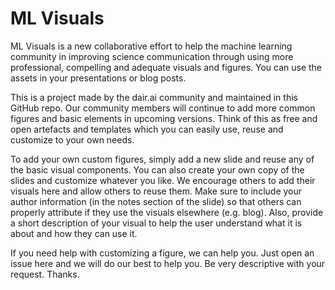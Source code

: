# ML Visuals

ML Visuals is a new collaborative effort to help the machine learning community in improving science communication through using more professional, compelling and adequate visuals and figures. You can use the assets in your presentations or blog posts.

This is a project made by the dair.ai community and maintained in this GitHub repo. Our community members will continue to add more common figures and basic elements in upcoming versions. Think of this as free and open artefacts and templates which you can easily use, reuse and customize to your own needs.

To add your own custom figures, simply add a new slide and reuse any of the basic visual components. You can also create your own copy of the slides and customize whatever you like. We encourage others to add their visuals here and allow others to reuse them. Make sure to include your author information (in the notes section of the slide) so that others can properly attribute if they use the visuals elsewhere (e.g. blog). Also, provide a short description of your visual to help the user understand what it is about and how they can use it.

If you need help with customizing a figure, we can help you. Just open an issue here and we will do our best to help you. Be very descriptive with your request. Thanks.

